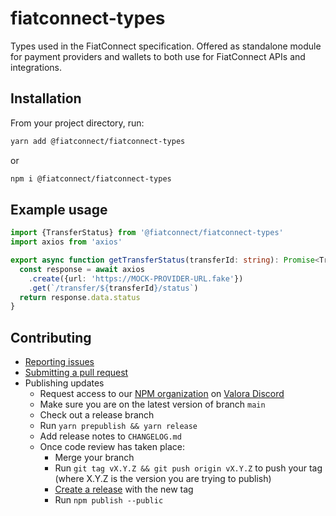 # fiatconnect-types
Types used in the FiatConnect specification. Offered as standalone module for payment providers and
wallets to both use for FiatConnect APIs and integrations.

## Installation
From your project directory, run:
```bash
yarn add @fiatconnect/fiatconnect-types
```
or
```bash
npm i @fiatconnect/fiatconnect-types
```

## Example usage

```typescript
import {TransferStatus} from '@fiatconnect/fiatconnect-types'
import axios from 'axios'

export async function getTransferStatus(transferId: string): Promise<TransferStatus> {
  const response = await axios
    .create({url: 'https://MOCK-PROVIDER-URL.fake'})
    .get(`/transfer/${transferId}/status`)
  return response.data.status
}
```

## Contributing
- [Reporting issues](https://github.com/fiatconnect/fiatconnect-types/issues)
- [Submitting a pull request](https://github.com/fiatconnect/fiatconnect-types/pulls)
- Publishing updates
  - Request access to our [NPM organization](https://www.npmjs.com/org/fiatconnect) on [Valora Discord](https://discord.gg/rwxxsZjJbd)
  - Make sure you are on the latest version of branch `main`
  - Check out a release branch
  - Run `yarn prepublish && yarn release`
  - Add release notes to `CHANGELOG.md`
  - Once code review has taken place:
    - Merge your branch
    - Run `git tag vX.Y.Z && git push origin vX.Y.Z` to push your tag (where X.Y.Z is the version you are trying to publish)
    - [Create a release](https://github.com/fiatconnect/fiatconnect-types/releases) with the new tag
    - Run `npm publish --public`

